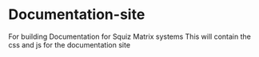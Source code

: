 # Documentation-site
For building Documentation for Squiz Matrix systems
This will contain the css and js for the documentation site
